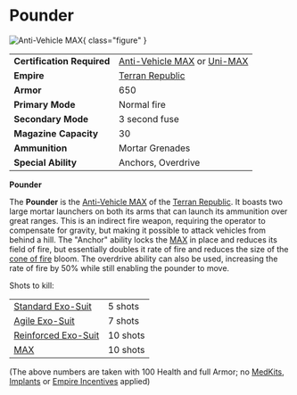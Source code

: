# Pounder

![ Anti-Vehicle
[MAX](../armor/Mechanized_Assault_Exo-Suit.md)](../images/PounderPicture.jpg){ class="figure" }

|                            |                                                                                                                                          |
| -------------------------- | ---------------------------------------------------------------------------------------------------------------------------------------- |
| **Certification Required** | [Anti-Vehicle MAX](<../certifications/Anti-Vehicle_MAX_(Certification).md>) or [Uni-MAX](<../certifications/Uni-MAX_(Certification).md>) |
| **Empire**                 | [Terran Republic](../factions/Terran_Republic.md)                                                                                             |
| **Armor**                  | 650                                                                                                                                      |
| **Primary Mode**           | Normal fire                                                                                                                              |
| **Secondary Mode**         | 3 second fuse                                                                                                                            |
| **Magazine Capacity**      | 30                                                                                                                                       |
| **Ammunition**             | Mortar Grenades                                                                                                                          |
| **Special Ability**        | Anchors, Overdrive                                                                                                                       |

**Pounder**

The **Pounder** is the
[Anti-Vehicle MAX](<../certifications/Anti-Vehicle_MAX_(Certification).md>) of
the [Terran Republic](../factions/Terran_Republic.md). It boasts two large mortar
launchers on both its arms that can launch its ammunition over great ranges.
This is an indirect fire weapon, requiring the operator to compensate for
gravity, but making it possible to attack vehicles from behind a hill. The
"Anchor" ability locks the [MAX](../armor/Mechanized_Assault_Exo-Suit.md) in
place and reduces its field of fire, but essentially doubles it rate of fire and
reduces the size of the [cone of fire](../terminology/Cone_of_fire.md) bloom.
The overdrive ability can also be used, increasing the rate of fire by 50% while
still enabling the pounder to move.

Shots to kill:

|                                                |          |
| ---------------------------------------------- | -------- |
| [Standard Exo-Suit](Standard_Exo-Suit.md)      | 5 shots  |
| [Agile Exo-Suit](Agile_Exo-Suit.md)            | 7 shots  |
| [Reinforced Exo-Suit](Reinforced_Exo-Suit.md)  | 10 shots |
| [MAX](../armor/Mechanized_Assault_Exo-Suit.md) | 10 shots |

(The above numbers are taken with 100 Health and full Armor; no
[MedKits](../items/MedKit.md), [Implants](../implants/index.md) or
[Empire Incentives](../terminology/Empire_Incentives.md) applied)
